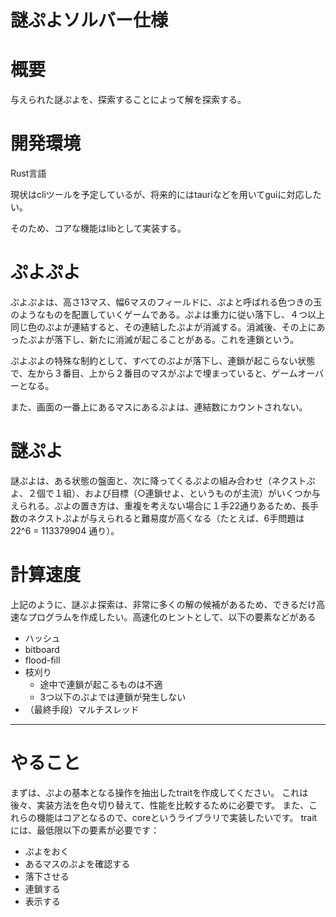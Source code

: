 # 謎ぷよソルバー仕様

# 概要

与えられた謎ぷよを、探索することによって解を探索する。

# 開発環境

Rust言語

現状はcliツールを予定しているが、将来的にはtauriなどを用いてguiに対応したい。

そのため、コアな機能はlibとして実装する。

# ぷよぷよ

ぷよぷよは、高さ13マス、幅6マスのフィールドに、ぷよと呼ばれる色つきの玉のようなものを配置していくゲームである。ぷよは重力に従い落下し、４つ以上同じ色のぷよが連結すると、その連結したぷよが消滅する。消滅後、その上にあったぷよが落下し、新たに消滅が起こることがある。これを連鎖という。

ぷよぷよの特殊な制約として、すべてのぷよが落下し、連鎖が起こらない状態で、左から３番目、上から２番目のマスがぷよで埋まっていると、ゲームオーバーとなる。

また、画面の一番上にあるマスにあるぷよは、連結数にカウントされない。

# 謎ぷよ

謎ぷよは、ある状態の盤面と、次に降ってくるぷよの組み合わせ（ネクストぷよ、２個で１組）、および目標（○連鎖せよ、というものが主流）がいくつか与えられる。ぷよの置き方は、重複を考えない場合に１手22通りあるため、長手数のネクストぷよが与えられると難易度が高くなる（たとえば、6手問題は 22^6 = 113379904 通り）。

# 計算速度

上記のように、謎ぷよ探索は、非常に多くの解の候補があるため、できるだけ高速なプログラムを作成したい。高速化のヒントとして、以下の要素などがある

- ハッシュ
- bitboard
- flood-fill
- 枝刈り
    - 途中で連鎖が起こるものは不適
    - 3つ以下のぷよでは連鎖が発生しない
- （最終手段）マルチスレッド

---
# やること
まずは、ぷよの基本となる操作を抽出したtraitを作成してください。
これは後々、実装方法を色々切り替えて、性能を比較するために必要です。
また、これらの機能はコアとなるので、coreというライブラリで実装したいです。
traitには、最低限以下の要素が必要です：
- ぷよをおく
- あるマスのぷよを確認する
- 落下させる
- 連鎖する
- 表示する